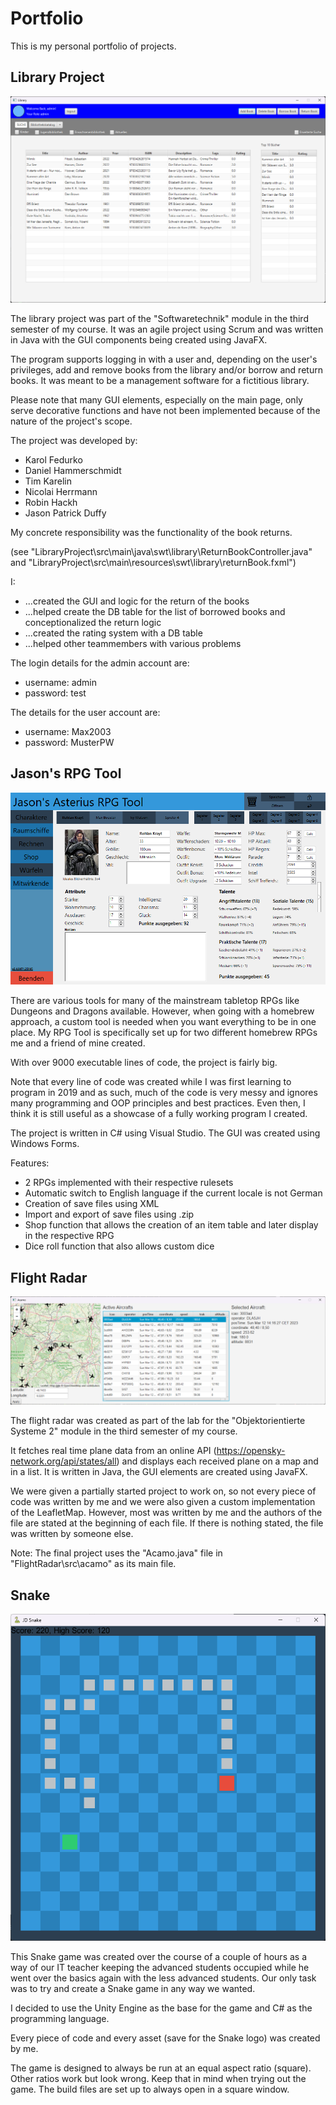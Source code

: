 # Portfolio
This is my personal portfolio of projects.

## Library Project
![Screenshot of the frontpage of the library project](/_screenshots/library.png)

The library project was part of the "Softwaretechnik" module in the third semester of my course.
It was an agile project using Scrum and was written in Java with the GUI components being created using JavaFX.

The program supports logging in with a user and, depending on the user's privileges, add and remove books from the library and/or borrow and return books.
It was meant to be a management software for a fictitious library.

Please note that many GUI elements, especially on the main page, only serve decorative functions and have not been implemented because of the nature of the project's scope.

The project was developed by:
- Karol Fedurko
- Daniel Hammerschmidt
- Tim Karelin
- Nicolai Herrmann
- Robin Hackh
- Jason Patrick Duffy

My concrete responsibility was the functionality of the book returns. 

(see "LibraryProject\src\main\java\swt\library\ReturnBookController.java" and "LibraryProject\src\main\resources\swt\library\returnBook.fxml")

I:
- ...created the GUI and logic for the return of the books
- ...helped create the DB table for the list of borrowed books and conceptionalized the return logic
- ...created the rating system with a DB table
- ...helped other teammembers with various problems

The login details for the admin account are:
- username: admin
- password: test

The details for the user account are:
- username: Max2003
- password: MusterPW

## Jason's RPG Tool
![Screenshot of the Asterius RPG mode of the RPG Tool](/_screenshots/rpgtool.png)

There are various tools for many of the mainstream tabletop RPGs like Dungeons and Dragons available.
However, when going with a homebrew approach, a custom tool is needed when you want everything to be in one place.
My RPG Tool is specifically set up for two different homebrew RPGs me and a friend of mine created.

With over 9000 executable lines of code, the project is fairly big.

Note that every line of code was created while I was first learning to program in 2019 and as such, much of the code is very messy and ignores many programming and OOP principles and best practices. Even then, I think it is still useful as a showcase of a fully working program I created.

The project is written in C# using Visual Studio. The GUI was created using Windows Forms.

Features:
- 2 RPGs implemented with their respective rulesets
- Automatic switch to English language if the current locale is not German
- Creation of save files using XML
- Import and export of save files using .zip
- Shop function that allows the creation of an item table and later display in the respective RPG
- Dice roll function that also allows custom dice

## Flight Radar
![Screenshot of flight radar in operation](/_screenshots/flightradar.png)

The flight radar was created as part of the lab for the "Objektorientierte Systeme 2" module in the third semester of my course.

It fetches real time plane data from an online API (https://opensky-network.org/api/states/all) and displays each received plane on a map and in a list.
It is written in Java, the GUI elements are created using JavaFX.

We were given a partially started project to work on, so not every piece of code was written by me and we were also given a custom implementation of the LeafletMap.
However, most was written by me and the authors of the file are stated at the beginning of each file. If there is nothing stated, the file was written by someone else.

Note: The final project uses the "Acamo.java" file in "FlightRadar\src\acamo" as its main file.

## Snake
![Screenshot of Snake](/_screenshots/snake.png)

This Snake game was created over the course of a couple of hours as a way of our IT teacher keeping the advanced students occupied while he went over the basics again with the less advanced students.
Our only task was to try and create a Snake game in any way we wanted.

I decided to use the Unity Engine as the base for the game and C# as the programming language.

Every piece of code and every asset (save for the Snake logo) was created by me.

The game is designed to always be run at an equal aspect ratio (square). Other ratios work but look wrong. Keep that in mind when trying out the game. The build files are set up to always open in a square window.